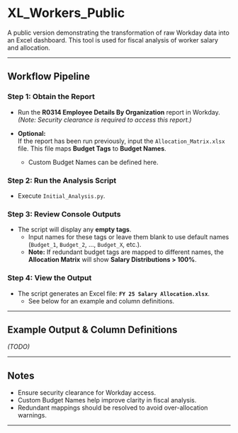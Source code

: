 # XL_Workers_Public

A public version demonstrating the transformation of raw Workday data into an Excel dashboard. This tool is used for fiscal analysis of worker salary and allocation.

---

## Workflow Pipeline

### Step 1: Obtain the Report
- Run the **R0314 Employee Details By Organization** report in Workday.  
  *(Note: Security clearance is required to access this report.)*

- **Optional:**  
  If the report has been run previously, input the `Allocation_Matrix.xlsx` file. This file maps **Budget Tags** to **Budget Names**.  
  - Custom Budget Names can be defined here.

### Step 2: Run the Analysis Script
- Execute `Initial_Analysis.py`.

### Step 3: Review Console Outputs
- The script will display any **empty tags**.  
  - Input names for these tags or leave them blank to use default names (`Budget_1`, `Budget_2`, ..., `Budget_X`, etc.).  
  - **Note:** If redundant budget tags are mapped to different names, the **Allocation Matrix** will show **Salary Distributions > 100%**.

### Step 4: View the Output
- The script generates an Excel file: **`FY 25 Salary Allocation.xlsx`**.  
  - See below for an example and column definitions.

---

## Example Output & Column Definitions
*(TODO)*

---

## Notes
- Ensure security clearance for Workday access.
- Custom Budget Names help improve clarity in fiscal analysis.
- Redundant mappings should be resolved to avoid over-allocation warnings.

---
